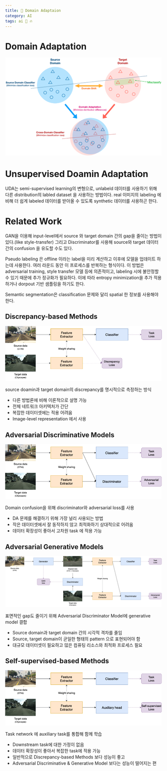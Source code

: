 ```yaml
---
title: 📝 Domain Adaptaion
category: AI
tags: ai 📝 🔥
---
```


<!--more-->

# Domain Adaptation

![](/assets/images/21-09-04-domain-adaptation-domain-gap.png)

# Unsupervised Doamin Adaptation

UDA는 semi-supervised learning의 변형으로, unlabeld 데이터를 사용하기 위해 다른 distribution의 labled dataset 을 사용하는 방법이다. real 이미지의 labeling 에 비해 더 쉽게 labeled 데이터를 받아올 수 있도록 synthetic 데이터를 사용하곤 한다.

# Related Work

GAN을 이용해 input-level에서 source 와 target domain 간의 gap을 줄이는 방법이 있다.(like style-transfer) 그리고 Discriminator를 사용해 source와 target 데이터 간의 confusion 을 유도할 수도 있다. 

Pseudo labeling 은 offline 이라는 label을 미리 계산하고 이후에 모델을 업데이트 하는데 사용한다. 여러 라운드 동안 이 프로세스를 반복하는 형식이다. 이 방법은 adversarial training, style transfer 모델 등에 의존적이고, labeling 시에 불안정할 수 있기 때문에 추가 정규화가 필요하다. 이에 따라 entropy minimization을 추가 적용하거나 dorpout 기반 샘플링을 하기도 한다.

Semantic segmentation은 classification 문제와 달리 spatial 한 정보를 사용해야 한다. 

## Discrepancy-based Methods

![](/assets/images/21-09-04-domain-adaptation-discrepancy-methods.png)

source doamin과 target domain의 discrepancy를 명시적으로 측정하는 방식

- 다른 방법론에 비해 이론적으로 설명 가능
- 전체 네트워크 아키텍처가 간단
- 복잡한 데이터셋에는 적용 어려움
- Image-level representation 에서 사용

## Adversarial Discriminative Models

![](/assets/images/21-09-04-domain-adaptation-adversarial-discrimintavie.png)

Domain confusion을 위해 discriminator와 adversarial loss를 사용

- DA 문제를 해결하기 위해 가장 널리 사용되는 방법
- 작은 데이터셋에서 잘 동작하지 않고 최적화하기 상대적으로 어려움 
- 데이터 확장성이 좋아서 고차원 task 에 적용 가능 

## Adversarial Generative Models

![](/assets/images/21-09-04-domain-adaptation-adversarial-generative.png)

표면적인 gap도 줄이기 위해 Adversarial Discriminator Model에 generative model 결합

- Source domain과 target domain 간의 시각적 격차를 줄임
- Source, target domain이 균일한 형태의 pattern 으로 표현되어야 함
- 대규모 데이터셋이 필요하고 많은 컴퓨팅 리소스와 최적화 프로세스 필요


## Self-supervised-based Methods

![](/assets/images/21-09-04-domain-adaptation-self-supervised.png)

Task network 에 auxiliary task를 통합해 함께 학습

- Downstream task에 대한 가정이 없음
- 데이터 확장성이 좋아서 복잡한 task에 적용 가능
- 일반적으로 Discrepancy-based Methods 보다 성능이 좋고
- Adversarial Discriminative & Generative Model 보다는 성능이 떨어지는 편